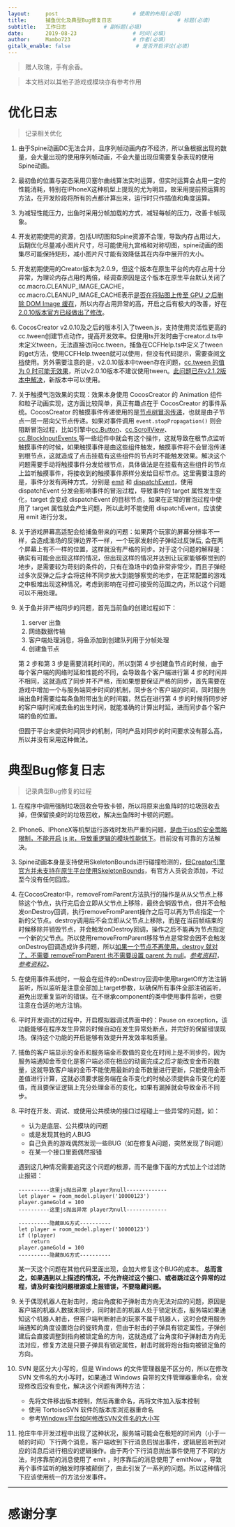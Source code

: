 ```yaml
---
layout:     post                        # 使用的布局(必填)
title:      捕鱼优化及典型Bug修复日志                     # 标题(必填)
subtitle:   工作日志            # 副标题(必填)
date:       2019-08-23                  # 时间(必填)
author:     Mambo723                    # 作者(必填)
gitalk_enable: false                     # 是否开启评论(必填)
---
```


> 赠人玫瑰，手有余香。

> 本文档对以其他子游戏或模块亦有参考作用

# 优化日志


> 记录相关优化


1.  由于Spine动画DC无法合并，且序列帧动画内存不经济，所以鱼根据出现的数量，会大量出现的使用序列帧动画，不会大量出现但需要复杂表现的使用Spine动画。

2.  最初鱼的位置与姿态采用贝塞尔曲线算法实时运算，但实时运算会占用一定的性能消耗，特别在IPhoneX这种机型上提现的尤为明显，故采用提前预运算的方法，在开发阶段将所有的点都计算出来，运行时只作插值和角度运算。

3.  为减轻性能压力，出鱼时采用分帧加载的方式，减轻每帧的压力，改善卡帧现象。

4.  开发初期使用的资源，包括UI切图和Spine资源不合理，导致内存占用过大，后期优化尽量减小图片尺寸，尽可能使用九宫格和对称切图，spine动画的图集尽可能保持矩形，减小图片尺寸能有效降低其在内存中展开的大小。

5.  开发初期使用的Creator版本为2.0.9，但这个版本在原生平台的内存占用十分异常，为理论内存占用的两倍，经调查原因是这个版本在原生平台默认关闭了 cc.macro.CLEANUP_IMAGE_CACHE，cc.macro.CLEANUP_IMAGE_CACHE表示[是否在将贴图上传至 GPU 之后删除 DOM Image 缓存](https://docs.cocos.com/creator/api/zh/classes/macro.html#cleanupimagecache)，所以内存占用异常的高，开启之后有极大的改善，好在[2.0.10版本官方已经做出了修改](https://forum.cocos.com/t/cocos-creator-v2-0-10-05-26-rc-5/77723?u=1712655110)。

6.  CocosCreator v2.0.10及之后的版本引入了tween.js，支持使用灵活性更高的cc.tween创建节点动作，提高开发效率。但使用ts开发时由于creator.d.ts中未定义tween，无法直接访问cc.tween，捕鱼在CCFHelp.ts中定义了tween的get方法，使用CCFHelp.tween就可以使用，但没有代码提示，需要查阅[文档](https://docs.cocos.com/creator/2.1/api/zh/classes/Tween.html?h=tween)使用。另外需要注意的是，v2.0.10版本中tween存在问题，[cc.tween 的值为 0 时可能无效果](https://forum.cocos.com/t/2-1-1-cc-tween-bug-2-1-2/80081)，所以v2.0.10版本不建议使用tween。[此问题已在v2.1.2版本中解决](https://github.com/cocos-creator/engine/pull/4790)，新版本中可以使用。

7.  关于触摸气泡效果的实现：效果本身使用 CocosCreator 的 Animation 组件和粒子动画实现，这方面比较简单，真正有趣点在于 CocosCreator 的事件系统。CocosCreator 的触摸事件传递使用的是[节点树冒泡传递](https://docs.cocos.com/creator/manual/zh/scripting/internal-events.html#%E8%A7%A6%E6%91%B8%E4%BA%8B%E4%BB%B6%E5%86%92%E6%B3%A1)，也就是由子节点一层一层向父节点传递。如果对事件调用 `event.stopPropagation()` 则会阻断冒泡过程，比如引擎中[cc.Button](https://github.com/cocos-creator/engine/blob/8bf4522a6d43b53258219983aabd728909ce24ca/cocos2d/core/components/CCButton.js#L650)、[cc.ScrollView](https://github.com/cocos-creator/engine/blob/8bf4522a6d43b53258219983aabd728909ce24ca/cocos2d/core/components/CCScrollView.js#L950)、[cc.BlockInputEvents ](https://github.com/cocos-creator/engine/blob/8bf4522a6d43b53258219983aabd728909ce24ca/cocos2d/core/components/CCBlockInputEvents.js#L32)等一些组件中就会有这个操作，这就导致在根节点监听触摸事件的时候，如果触摸事件是由这些组件触发，触摸事件将不会冒泡传递到根节点，这就造成了点击挂载有这些组件的节点时不能触发效果。解决这个问题需要手动将触摸事件分发给根节点，具体做法是在挂载有这些组件的节点上监听触摸事件，将接收到的触摸事件原样分发给目标节点。这里需要注意的是，事件分发有两种方式，分别是 [emit](https://docs.cocos.com/creator/manual/zh/scripting/events.html#%E5%8F%91%E5%B0%84%E4%BA%8B%E4%BB%B6) 和 [dispatchEvent](https://docs.cocos.com/creator/manual/zh/scripting/events.html#%E6%B4%BE%E9%80%81%E4%BA%8B%E4%BB%B6)，使用 dispatchEvent 分发会影响事件的冒泡过程，导致事件的 target 属性发生变化，target 会变成 dispatchEvent 的目标节点，如果在正常的冒泡过程中使用了 target 属性就会产生问题，所以此时不能使用 dispatchEvent，应该使用 emit 进行分发。

8.  关于游戏屏幕高适配会给捕鱼带来的问题：如果两个玩家的屏幕分辨率不一样，会造成渔场的反弹边界不一样，一个玩家发射的子弹经过反弹后, 会在两个屏幕上有不一样的位置，这样就没有严格的同步。对于这个问题的解释是：确实有可能会出现这样的情况，但出现这样的情况并达到让玩家能够察觉到的地步，是需要较为苛刻的条件的，只有在渔场中的鱼非常非常少，而且子弹经过多次反弹之后才会将这种不同步放大到能够察觉的地步，在正常配置的游戏之中极难出现这种情况，考虑到影响在可控可接受的范围之内，所以这个问题可以不用处理。

9.  关于鱼并非严格同步的问题，首先当前鱼的创建过程如下：
    1. server 出鱼
    2. 网络数据传输
    3. 客户端处理消息，将鱼添加到创建队列用于分帧处理
    4. 创建鱼节点

    第 2 步和第 3 步是需要消耗时间的，所以到第 4 步创建鱼节点的时候，由于每个客户端的网络时延和性能的不同，会导致各个客户端进行第 4 步的时间并不相同，这就造成了同步并不严格，而如果想要保证严格的同步，首先需要在游戏中增加一个与服务端同步时间的机制，同步各个客户端的时间，同时服务端出鱼时需要给每条鱼附带出生的时间戳，然后在进行第 4 步的时候将同步好的客户端时间减去鱼的出生时间，就能准确的计算出时延，进而同步各个客户端的鱼的位置。

    但囿于平台未提供时间同步的机制，同时产品对同步的时间要求没有那么高，所以并没有采用这种做法。


#  典型Bug修复日志

> 记录典型Bug修复的过程


1.  在程序中调用强制垃圾回收会导致卡顿，所以将原来出鱼阵时的垃圾回收去掉，但保留换桌时的垃圾回收，解决出鱼阵时卡顿的问题。

2.  IPhone6、IPhoneX等机型运行游戏时发热严重的问题，[是由于ios的安全策略限制，不能开启 js jit，导致重逻辑的模块性能低下](https://forum.cocos.com/t/topic/77986/21?u=1712655110)。目前没有可靠的方法解决。

3.  Spine动画本身是支持使用SkeletonBounds进行碰撞检测的，[但Creator引擎官方并未支持在原生平台使用SkeletonBounds](https://forum.cocos.com/t/spine/43312/4?u=1712655110)，有官方人员说会添加，不过至今没有任何回应。

4.  在CocosCreator中，removeFromParent方法执行的操作是从从父节点上移除这个节点，执行完后会立即从父节点上移除，最终会销毁节点，但并不会触发onDestroy回调，执行removeFromParent操作之后可以再为节点指定一个新的父节点。destroy调用后不会立即从父节点上移除，而是在当前帧结束的时候移除并销毁节点，并会触发onDestroy回调，操作之后不能再为节点指定一个新的父节点。所以使用removeFromParent移除节点是常常会因不会触发onDestroy回调造成许多问题，所以[如果一个节点不再使用，destroy 就对了，不需要 removeFromParent 也不需要设置 parent 为 null](https://docs.cocos.com/creator/manual/zh/scripting/create-destroy.html#destroy-%E5%92%8C-removefromparent-%E7%9A%84%E5%8C%BA%E5%88%AB)。[*参考资料1*](https://forum.cocos.com/t/removefromparent-destroy/38396/10?u=1712655110)，[*参考资料2*](https://forum.cocos.com/t/removefromparent-destroy/38396/14?u=1712655110)。

5.  在使用事件系统时，一般会在组件的onDestroy回调中使用targetOff方法注销监听，所以监听是注意全部加上target参数，以确保所有事件全部注销监听，避免出现重复监听的错误。在不继承component的类中使用事件监听，也要注意在合适的地方注销。

6.  平时开发调试的过程中，开启模拟器调试界面中的：Pause on exception，该功能能够在程序发生异常的时候自动在发生异常处断点，并完好的保留错误现场。保持这个功能的开启能够有效提升开发效率和质量。

7.  捕鱼的客户端显示的金币和服务端金币数值的变化在时间上是不同步的，因为服务端通知金币变化是客户端必须在相应的动画完成之后才能改变金币的数量，这就导致客户端的金币不能使用最新的金币数量进行更新，只能使用金币差值进行计算，这就必须要求服务端在金币变化的时候必须提供金币变化的差值，而且要保证逻辑上充分处理金币的变化，如果有漏掉就会导致金币不同步。

8.  平时在开发、调试、或使用公共模块的接口过程碰上一些异常的问题，如：
    * 认为是底层、公共模块的问题
    * 或是发现其他的人BUG
    * 自己负责的游戏偶然发现一些BUG（如在修复A问题，突然发现了B问题）
    * 在某一个接口里面偶然报错

    遇到这几种情况需要追究这个问题的根源，而不是像下面的方式加上个过滤防止报错：
    
    ```
    ----------这里js抛出异常 player为null-------------
	let player = room_model.player('10000123')
	player.gameGold = 100 
    ----------这里js抛出异常 player为null-------------

    ----------隐藏BUG方式----------
 	let player = room_model.player('10000123')
	if (!player)
		return 
	player.gameGold = 100 
    ----------隐藏BUG方式----------
    ```
    某一天这个问题在其他代码里面出现，会加大修复这个BUG的成本。
    **总而言之，如果遇到以上描述的情况，不允许绕过这个接口、或者跳过这个异常的过程，请及时查找问题根源或上报错误，不要隐藏问题。**

9.  关于偶现机器人在射击时，炮台角度和子弹射击方向无法对应的问题，原因是客户端的机器人数据未同步，同时射击的机器人处于锁定状态，服务端如果通知这个机器人射击，但客户端判断射击的玩家不属于机器人，这时会使用服务端通知的角度设置炮台的旋转角度，但由于射击的子弹具有锁定属性，子弹创建后会直接调整到指向被锁定鱼的方向，这就造成了台角度和子弹射击方向无法对应，修复方法是只要子弹具有锁定属性，射击时就将炮台指向被锁定鱼的方向。

10.  SVN 是区分大小写的，但是 Windows 的文件管理器是不区分的，所以在修改 SVN 文件名的大小写时，如果通过 Windows 自带的文件管理器重命名，会发现修改后没有变化，解决这个问题有两种方法：
        * 先将文件移出版本控制，然后再重命名，再将文件加入版本控制
        * 使用 TortoiseSVN 软件的版本库浏览器重命名
        * 参考[Windows平台如何修改SVN文件名的大小写](https://blog.csdn.net/foupwang/article/details/81735947)

11.  抢庄牛牛开发过程中出现了这种状况，服务端可能会在极短的时间内（小于一帧的时间）下行两个消息，客户端收到下行消息后抛出事件，逻辑层监听到对应的消息后进行相应的逻辑操作。由于两个下行消息抛出事件使用了不同的方法，时序靠前的消息使用了 emit ，时序靠后的消息使用了 emitNow ，导致两个事件监听的触发时序被颠倒了，由此引发了一系列的问题。所以这种情况下应该使用统一的方法分发事件。

---

# **感谢分享**